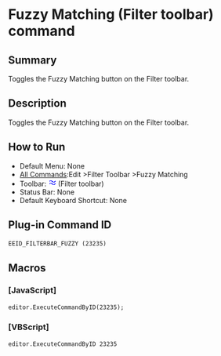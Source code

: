 # Fuzzy Matching (Filter toolbar) command

## Summary

Toggles the Fuzzy Matching button on the Filter toolbar.

## Description

Toggles the Fuzzy Matching button on the Filter toolbar.

## How to Run

- Default Menu: None
- [All Commands](../tools/all_commands):Edit \>Filter Toolbar
\>Fuzzy Matching
- Toolbar: ![](../../images/fuzzy.gif) (Filter toolbar)
- Status Bar: None
- Default Keyboard Shortcut: None

## Plug-in Command ID

```
EEID_FILTERBAR_FUZZY (23235)
```

## Macros

### \[JavaScript\]

```
editor.ExecuteCommandByID(23235);
```

### \[VBScript\]

```
editor.ExecuteCommandByID 23235
```
